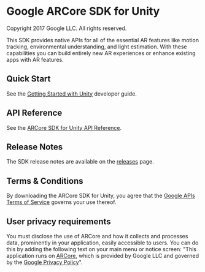 Google ARCore SDK for Unity
===========================
Copyright 2017 Google LLC.  All rights reserved.

This SDK provides native APIs for all of the essential AR features like motion
tracking, environmental understanding, and light estimation. With these
capabilities you can build entirely new AR experiences or enhance existing apps
with AR features.


## Quick Start

See the [Getting Started with Unity](//developers.google.com/ar/develop/unity/getting-started) developer guide.


## API Reference

See the [ARCore SDK for Unity API Reference](//developers.google.com/ar/reference/unity).


## Release Notes

The SDK release notes are available on the
[releases](//github.com/google-ar/arcore-unity-sdk/releases) page.


## Terms & Conditions

By downloading the ARCore SDK for Unity, you agree that the
[Google APIs Terms of Service](//developers.google.com/terms/) governs your use
thereof.


## User privacy requirements

You must disclose the use of ARCore and how it collects and processes data,
prominently in your application, easily accessible to users. You can do this by
adding the following text on your main menu or notice screen: "This application
runs on [ARCore](//play.google.com/store/apps/details?id=com.google.ar.core),
which is provided by Google LLC and governed by the
[Google Privacy Policy](//policies.google.com/privacy)".
